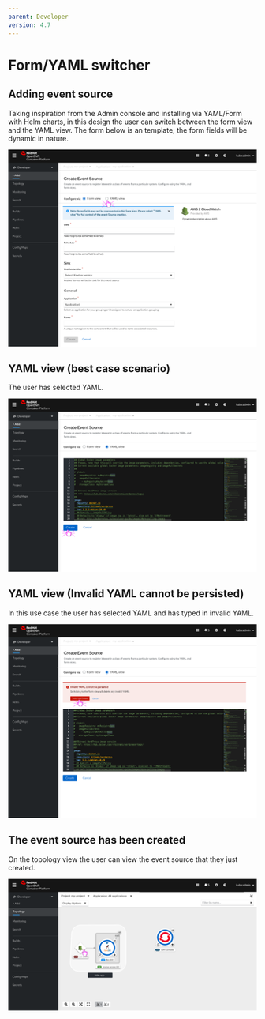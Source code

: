 ```yaml
---
parent: Developer
version: 4.7
---
```


# Form/YAML switcher

## Adding event source
Taking inspiration from the Admin console and installing via YAML/Form with Helm charts, in this design the user can switch between the form view and the YAML view. The form below is an template; the form fields will be dynamic in nature.

![Add page](img/1-create-source.png)

## YAML view (best case scenario)
The user has selected YAML.

![YAML view](img/2-yaml.png)

## YAML view (Invalid YAML cannot be persisted)
In this use case the user has selected YAML and has typed in invalid YAML.

![Invalid YAML](img/3-invalid-yaml.png)

## The event source has been created
On the topology view the user can view the event source that they just created.

![Topology view](img/4-topology-view.png)
